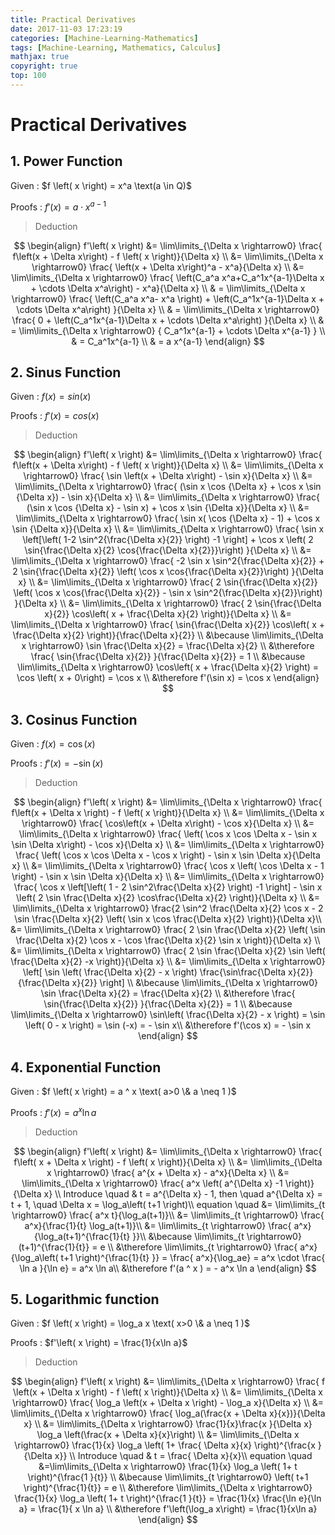 ```yaml
---
title: Practical Derivatives
date: 2017-11-03 17:23:19
categories: [Machine-Learning-Mathematics]
tags: [Machine-Learning, Mathematics, Calculus]
mathjax: true
copyright: true
top: 100
---
```


# Practical Derivatives


## 1. Power Function

Given : $f \left( x \right) = x^a \text(a \in Q)$

Proofs : $f'\left( x \right) = a \cdot x^{a-1}$

> Deduction

$$
\begin{align}
f'\left( x \right)
&= \lim\limits_{\Delta x \rightarrow0} \frac{ f\left(x + \Delta x\right) - f \left( x \right)}{\Delta x} \\
&= \lim\limits_{\Delta x \rightarrow0} \frac{ \left(x + \Delta x\right)^a - x^a}{\Delta x} \\
&= \lim\limits_{\Delta x \rightarrow0} \frac{ \left(C_a^a x^a+C_a^1x^{a-1}\Delta x + \cdots \Delta x^a\right) - x^a}{\Delta x} \\
& = \lim\limits_{\Delta x \rightarrow0} \frac{ \left(C_a^a x^a- x^a \right) + \left(C_a^1x^{a-1}\Delta x + \cdots \Delta x^a\right) }{\Delta x} \\
& = \lim\limits_{\Delta x \rightarrow0} \frac{ 0 + \left(C_a^1x^{a-1}\Delta x + \cdots \Delta x^a\right) }{\Delta x} \\
& = \lim\limits_{\Delta x \rightarrow0} { C_a^1x^{a-1} + \cdots \Delta x^{a-1} } \\
& = C_a^1x^{a-1} \\
& = a x^{a-1}
\end{align}
$$


## 2. Sinus Function
Given : $f \left( x \right) = sin\left(x\right)$

Proofs : $f'\left( x \right) = cos\left(x\right)$

> Deduction

$$
\begin{align}
f'\left( x \right)
&= \lim\limits_{\Delta x \rightarrow0} \frac{ f\left(x + \Delta x\right) - f \left( x \right)}{\Delta x} \\
&= \lim\limits_{\Delta x \rightarrow0} \frac{ \sin \left(x + \Delta x\right) - \sin x}{\Delta x} \\
&= \lim\limits_{\Delta x \rightarrow0} \frac{ (\sin x \cos {\Delta x} +  \cos x \sin {\Delta x}) - \sin x}{\Delta x} \\
&= \lim\limits_{\Delta x \rightarrow0} \frac{ (\sin x \cos {\Delta x} - \sin x) +  \cos x \sin {\Delta x}}{\Delta x} \\
&= \lim\limits_{\Delta x \rightarrow0} \frac{ \sin x( \cos {\Delta x} - 1) +  \cos x \sin {\Delta x}}{\Delta x} \\
&= \lim\limits_{\Delta x \rightarrow0} \frac{ \sin x \left[\left( 1-2 \sin^2{\frac{\Delta x}{2}} \right) -1 \right] + \cos x \left( 2 \sin{\frac{\Delta x}{2} \cos{\frac{\Delta x}{2}}}\right)
}{\Delta x} \\
&= \lim\limits_{\Delta x \rightarrow0} \frac{ -2 \sin x  \sin^2{\frac{\Delta x}{2}} + 2 \sin{\frac{\Delta x}{2}} \left( \cos x  \cos{\frac{\Delta x}{2}}\right)
}{\Delta x} \\
&= \lim\limits_{\Delta x \rightarrow0} \frac{  2 \sin{\frac{\Delta x}{2}} \left( \cos x  \cos{\frac{\Delta x}{2}} - \sin x  \sin^2{\frac{\Delta x}{2}}\right)
}{\Delta x} \\
&= \lim\limits_{\Delta x \rightarrow0} \frac{  2 \sin{\frac{\Delta x}{2}} \cos\left( x + \frac{\Delta x}{2} \right)}{\Delta x} \\
&= \lim\limits_{\Delta x \rightarrow0} \frac{ \sin{\frac{\Delta x}{2}} \cos\left( x + \frac{\Delta x}{2} \right)}{\frac{\Delta x}{2}} \\
&\because \lim\limits_{\Delta x \rightarrow0} \sin \frac{\Delta x}{2} =  \frac{\Delta x}{2} \\
&\therefore  \frac{  \sin{\frac{\Delta x}{2}} }{\frac{\Delta x}{2}} = 1 \\
&\because  \lim\limits_{\Delta x \rightarrow0} \cos\left( x + \frac{\Delta x}{2} \right) = \cos \left( x  + 0\right) = \cos x \\
&\therefore f'(\sin x) = \cos x
\end{align}
$$





## 3. Cosinus Function
Given : $f \left( x \right) = \cos(x)$

Proofs : $f'\left( x \right) = - \sin(x)$

> Deduction

$$
\begin{align}
f'\left( x \right)
&= \lim\limits_{\Delta x \rightarrow0} \frac{ f\left(x + \Delta x \right) - f \left( x \right)}{\Delta x} \\
&= \lim\limits_{\Delta x \rightarrow0} \frac{ \cos\left(x + \Delta x\right) - \cos x}{\Delta x} \\
&= \lim\limits_{\Delta x \rightarrow0} \frac{ \left( \cos x \cos \Delta x - \sin x \sin \Delta x\right) - \cos x}{\Delta x} \\
&= \lim\limits_{\Delta x \rightarrow0} \frac{ \left( \cos x \cos \Delta x  - \cos x \right) - \sin x \sin \Delta x}{\Delta x} \\
&= \lim\limits_{\Delta x \rightarrow0} \frac{ \cos x \left( \cos \Delta x  - 1 \right) - \sin x \sin \Delta x}{\Delta x} \\
&= \lim\limits_{\Delta x \rightarrow0} \frac{ \cos x \left[\left( 1 - 2 \sin^2\frac{\Delta x}{2} \right) -1 \right] - \sin x \left( 2 \sin \frac{\Delta x}{2} \cos\frac{\Delta x}{2} \right)}{\Delta x} \\
&= \lim\limits_{\Delta x \rightarrow0} \frac{2 \sin^2 \frac{\Delta x}{2} \cos x - 2 \sin \frac{\Delta x}{2} \left( \sin x \cos \frac{\Delta x}{2} \right)}{\Delta x}\\
&= \lim\limits_{\Delta x \rightarrow0} \frac{ 2 \sin \frac{\Delta x}{2} \left( \sin \frac{\Delta x}{2} \cos x - \cos \frac{\Delta x}{2} \sin x \right)}{\Delta x} \\
&= \lim\limits_{\Delta x \rightarrow0} \frac{ 2 \sin \frac{\Delta x}{2} \sin \left( \frac{\Delta x}{2} -x \right)}{\Delta x} \\
&= \lim\limits_{\Delta x \rightarrow0} \left[ \sin \left( \frac{\Delta x}{2} - x  \right) \frac{\sin\frac{\Delta x}{2}}{\frac{\Delta x}{2}} \right] \\
&\because \lim\limits_{\Delta x \rightarrow0} \sin \frac{\Delta x}{2} =  \frac{\Delta x}{2} \\
&\therefore  \frac{  \sin{\frac{\Delta x}{2}} }{\frac{\Delta x}{2}} = 1 \\
&\because  \lim\limits_{\Delta x \rightarrow0} \sin\left( \frac{\Delta x}{2} - x \right) = \sin \left( 0 - x \right) = \sin (-x)  = - \sin x\\
&\therefore f'(\cos x) = - \sin x
\end{align}
$$




## 4. Exponential Function
Given : $f \left( x \right) = a ^ x \text( a>0 \&  a \neq 1 )$

Proofs : $f'\left( x \right) = a^x \ln a$

> Deduction

$$
\begin{align}
f'\left( x \right)
&= \lim\limits_{\Delta x \rightarrow0} \frac{ f\left( x + \Delta x \right) - f \left( x \right)}{\Delta x} \\
&= \lim\limits_{\Delta x \rightarrow0} \frac{ a^{x + \Delta x} - a^x}{\Delta x} \\
&= \lim\limits_{\Delta x \rightarrow0} \frac{ a^x \left( a^{\Delta x} -1 \right)}{\Delta x} \\
Introduce \quad
& t = a^{\Delta x} - 1, then \quad a^{\Delta x} = t + 1, \quad \Delta x = \log_a\left( t+1 \right)\\
equation  \quad
&= \lim\limits_{t \rightarrow0} \frac{ a^x t}{\log_a(t+1)}\\
&= \lim\limits_{t \rightarrow0} \frac{ a^x}{\frac{1}{t} \log_a(t+1)}\\
&= \lim\limits_{t \rightarrow0} \frac{ a^x}{\log_a(t+1)^{\frac{1}{t} }}\\
&\because  \lim\limits_{t \rightarrow0} (t+1)^{\frac{1}{t}} = e \\
&\therefore  \lim\limits_{t \rightarrow0} \frac{ a^x}{\log_a\left( t+1 \right)^{\frac{1}{t} }} = \frac{ a^x}{\log_ae}  = a^x \cdot \frac{ \ln a }{\ln e} = a^x \ln a\\
&\therefore f'(a ^ x ) = - a^x \ln a
\end{align}
$$


## 5. Logarithmic function
Given : $f \left( x \right) = \log_a x \text( x>0 \&  a \neq 1 )$

Proofs : $f'\left( x \right) = \frac{1}{x\ln a}$

> Deduction

$$
\begin{align}
f'\left( x \right)
&= \lim\limits_{\Delta x \rightarrow0} \frac{ f \left(x + \Delta x \right) - f \left( x \right)}{\Delta x} \\
&= \lim\limits_{\Delta x \rightarrow0} \frac{ \log_a \left(x + \Delta x \right) - \log_a x}{\Delta x} \\
&= \lim\limits_{\Delta x \rightarrow0} \frac{ \log_a(\frac{x + \Delta x}{x})}{\Delta x} \\
&= \lim\limits_{\Delta x \rightarrow0}  \frac{1}{x}\frac{x }{\Delta x} \log_a \left(\frac{x + \Delta x}{x}\right) \\
&= \lim\limits_{\Delta x \rightarrow0}  \frac{1}{x} \log_a \left( 1+ \frac{  \Delta x}{x} \right)^{\frac{x }{\Delta x}} \\
Introduce \quad
& t = \frac{  \Delta x}{x}\\
equation  \quad
&=\lim\limits_{\Delta x \rightarrow0}  \frac{1}{x} \log_a \left( 1+ t \right)^{\frac{1 }{t}} \\
&\because  \lim\limits_{t \rightarrow0} \left( t+1 \right)^{\frac{1}{t}} = e \\
&\therefore  \lim\limits_{\Delta x \rightarrow0}  \frac{1}{x} \log_a \left( 1+ t \right)^{\frac{1 }{t}} = \frac{1}{x} \frac{\ln e}{\ln a} = \frac{1}{ x \ln a} \\
&\therefore f'\left(\log_a x\right) = \frac{1}{x\ln a}
\end{align}
$$
